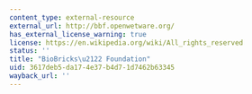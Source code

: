 ```yaml
---
content_type: external-resource
external_url: http://bbf.openwetware.org/
has_external_license_warning: true
license: https://en.wikipedia.org/wiki/All_rights_reserved
status: ''
title: "BioBricks\u2122 Foundation"
uid: 3617deb5-da17-4e37-b4d7-1d7462b63345
wayback_url: ''
---
```

